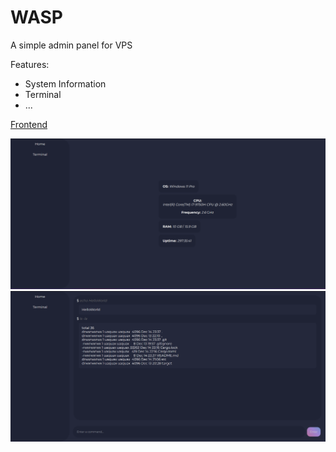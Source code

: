 # WASP

A simple admin panel for VPS

Features:

- System Information
- Terminal
- ...

<a href="https://github.com/uaquax/wasp-panel">Frontend</a>

![Home](image.png)
![Terminal](image-1.png)

